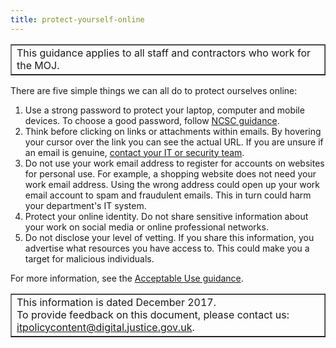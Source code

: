 ```yaml
---
title: protect-yourself-online
---
```


<table border='1'>
<tr>
<td>This guidance applies to all staff and contractors who work for the MOJ.</td>
</tr>
</table>

There are five simple things we can all do to protect ourselves online:

1. Use a strong password to protect your laptop, computer and mobile devices. To choose a good password, follow [NCSC guidance](https://www.cyberaware.gov.uk/passwords).
2. Think before clicking on links or attachments within emails. By hovering your cursor over the link you can see the actual URL. If you are unsure if an email is genuine, [contact your IT or security team](https://intranet.justice.gov.uk/guidance/security/report-a-security-incident/).
3. Do not use your work email address to register for accounts on websites for personal use. For example, a shopping website does not need your work email address. Using the wrong address could open up your work email account to spam and fraudulent emails. This in turn could harm your department's IT system.
4. Protect your online identity. Do not share sensitive information about your work on social media or online professional networks.
5. Do not disclose your level of vetting. If you share this information, you advertise what resources you have access to. This could make you a target for malicious individuals.

For more information, see the [Acceptable Use guidance](https://intranet.justice.gov.uk/guidance/security/it-computer-security/acceptable-use/).

<table border='1'>
<tr>
<td>This information is dated December 2017.<br/>
To provide feedback on this document, please contact us: <a href="mailto:itpolicycontent@digital.justice.gov.uk?subject=protect-yourself-online">itpolicycontent@digital.justice.gov.uk</a>.</td>
</tr>
</table>
